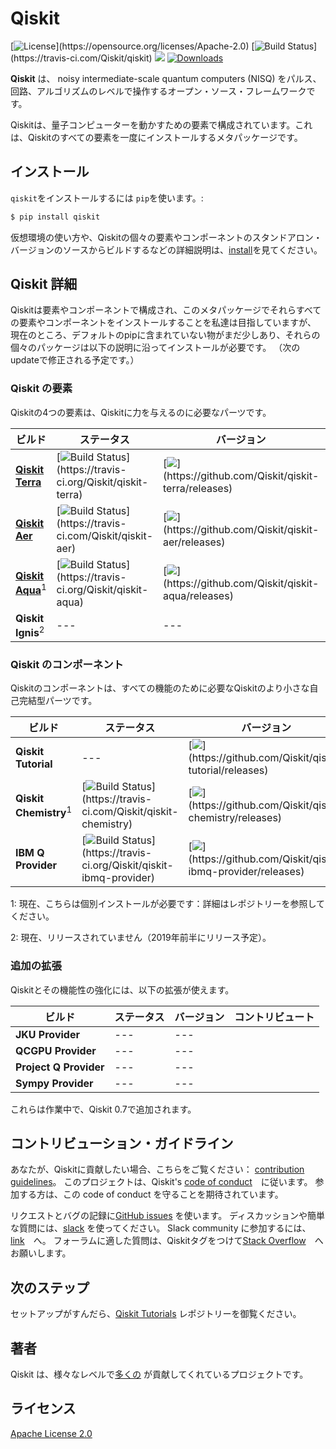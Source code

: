
# Qiskit

[![License](https://img.shields.io/github/license/Qiskit/qiskit.svg?)](https://opensource.org/licenses/Apache-2.0) [![Build Status](https://img.shields.io/travis/com/Qiskit/qiskit/master.svg?)](https://travis-ci.com/Qiskit/qiskit) [![](https://img.shields.io/github/release/Qiskit/qiskit.svg)](https://github.com/Qiskit/qiskit/releases) [![Downloads](https://pepy.tech/badge/qiskit)](https://pypi.org/project/qiskit/)

**Qiskit** は、 noisy intermediate-scale quantum computers (NISQ) をパルス、回路、アルゴリズムのレベルで操作するオープン・ソース・フレームワークです。

Qiskitは、量子コンピューターを動かすための要素で構成されています。これは、Qiskitのすべての要素を一度にインストールするメタパッケージです。

## インストール
`qiskit`をインストールするには `pip`を使います。:

```bash
$ pip install qiskit
```

仮想環境の使い方や、Qiskitの個々の要素やコンポーネントのスタンドアロン・バージョンのソースからビルドするなどの詳細説明は、[install](docs/install.rst)を見てください。

## Qiskit 詳細
Qiskitは要素やコンポーネントで構成され、このメタパッケージでそれらすべての要素やコンポーネントをインストールすることを私達は目指していますが、
現在のところ、デフォルトのpipに含まれていない物がまだ少しあり、それらの個々のパッケージは以下の説明に沿ってインストールが必要です。
（次のupdateで修正される予定です。）

### Qiskit の要素

Qiskitの4つの要素は、Qiskitに力を与えるのに必要なパーツです。

| ビルド   | ステータス | バージョン | コントリビュート | 
| ---             | ---    | --- | --- | 
| [**Qiskit Terra**](https://qiskit.org/terra)   |  [![Build Status](https://img.shields.io/travis/Qiskit/qiskit-terra/master.svg?)](https://travis-ci.org/Qiskit/qiskit-terra)| [![](https://img.shields.io/github/release/Qiskit/qiskit-terra.svg?)](https://github.com/Qiskit/qiskit-terra/releases)  | [![](https://img.shields.io/github/forks/Qiskit/qiskit-terra.svg?)](https://github.com/Qiskit/qiskit-terra) |
| [**Qiskit Aer**](https://qiskit.org/aer)   |  [![Build Status](https://img.shields.io/travis/com/Qiskit/qiskit-aer/master.svg?)](https://travis-ci.com/Qiskit/qiskit-aer) | [![](https://img.shields.io/github/release/Qiskit/qiskit-aer.svg?)](https://github.com/Qiskit/qiskit-aer/releases) | [![](https://img.shields.io/github/forks/Qiskit/qiskit-aer.svg?)](https://github.com/Qiskit/qiskit-aer) |
| [**Qiskit Aqua**](https://qiskit.org/aqua)<sup>1</sup>  |  [![Build Status](https://img.shields.io/travis/Qiskit/qiskit-aqua/master.svg?)](https://travis-ci.org/Qiskit/qiskit-aqua) |  [![](https://img.shields.io/github/release/Qiskit/qiskit-aqua.svg?)](https://github.com/Qiskit/qiskit-aqua/releases) | [![](https://img.shields.io/github/forks/Qiskit/qiskit-aqua.svg?)](https://github.com/Qiskit/qiskit-aqua) |
| **Qiskit Ignis**<sup>2</sup>   |  --- |  ---| --- |

### Qiskit のコンポーネント

Qiskitのコンポーネントは、すべての機能のために必要なQiskitのより小さな自己完結型パーツです。

| ビルド   | ステータス | バージョン | コントリビュート | 
| ---             | ---    | --- | --- |
| **Qiskit Tutorial**  | --- |  [![](https://img.shields.io/github/release/Qiskit/qiskit-tutorial.svg?)](https://github.com/Qiskit/qiskit-tutorial/releases)   | [![](https://img.shields.io/github/forks/Qiskit/qiskit-tutorial.svg?)](https://github.com/Qiskit/qiskit-tutorial) |
| **Qiskit Chemistry**<sup>1</sup>  |  [![Build Status](https://img.shields.io/travis/com/Qiskit/qiskit-chemistry/master.svg?)](https://travis-ci.com/Qiskit/qiskit-chemistry) |  [![](https://img.shields.io/github/release/Qiskit/qiskit-chemistry.svg?)](https://github.com/Qiskit/qiskit-chemistry/releases)   | [![](https://img.shields.io/github/forks/Qiskit/qiskit-chemistry.svg?)](https://github.com/Qiskit/qiskit-chemistry) |
| **IBM Q Provider** |  [![Build Status](https://img.shields.io/travis/Qiskit/qiskit-ibmq-provider/master.svg?)](https://travis-ci.org/Qiskit/qiskit-ibmq-provider) |  [![](https://img.shields.io/github/release/Qiskit/qiskit-ibmq-provider.svg?)](https://github.com/Qiskit/qiskit-ibmq-provider/releases) | [![](https://img.shields.io/github/forks/Qiskit/qiskit-ibmq-provider.svg?)](https://github.com/Qiskit/qiskit-ibmq-provider) |


1: 現在、こちらは個別インストールが必要です：詳細はレポジトリーを参照してください。

2: 現在、リリースされていません（2019年前半にリリース予定）。

### 追加の拡張

Qiskitとその機能性の強化には、以下の拡張が使えます。

| ビルド   | ステータス | バージョン | コントリビュート |
| ---   | --- | --- | --- |
| **JKU Provider** |  --- |  --- | | [![](https://img.shields.io/github/forks/Qiskit/qiskit-jku-provider.svg?)](https://github.com/Qiskit/qiskit-jku-provider) |
| **QCGPU Provider** |  --- |  --- | | [![](https://img.shields.io/github/forks/Qiskit/qiskit-qcgpu-provider.svg?)](https://github.com/Qiskit/qiskit-qcgpu-provider) |
| **Project Q Provider** |  --- |  --- | | [![](https://img.shields.io/github/forks/Qiskit/qiskit-projectq-provider.svg?)](https://github.com/Qiskit/qiskit-projectq-provider) |
| **Sympy Provider** |  --- |  --- | | [![](https://img.shields.io/github/forks/Qiskit/qiskit-sympy-provider.svg?)](https://github.com/Qiskit/qiskit-sympy-provider) |

これらは作業中で、Qiskit 0.7で追加されます。

## コントリビューション・ガイドライン

あなたが、Qiskitに貢献したい場合、こちらをご覧ください：
[contribution guidelines](.github/CONTRIBUTING.rst)。
このプロジェクトは、Qiskit's [code of conduct](.github/CODE_OF_CONDUCT.md)　に従います。
参加する方は、この code of conduct を守ることを期待されています。

リクエストとバグの記録に[GitHub issues](https://github.com/Qiskit/qiskit/issues) を使います。
ディスカッションや簡単な質問には、[slack](https://qiskit.slack.com) を使ってください。
Slack community に参加するには、 [link](https://join.slack.com/t/qiskit/shared_invite/enQtNDc2NjUzMjE4Mzc0LTMwZmE0YTM4ZThiNGJmODkzN2Y2NTNlMDIwYWNjYzA2ZmM1YTRlZGQ3OGM0NjcwMjZkZGE0MTA4MGQ1ZTVmYzk)　へ。
フォーラムに適した質問は、Qiskitタグをつけて[Stack Overflow](https://stackoverflow.com/questions/tagged/qiskit)　へお願いします。


## 次のステップ

セットアップがすんだら、[Qiskit Tutorials](https://github.com/Qiskit/qiskit-tutorials) レポジトリーを御覧ください。

## 著者

Qiskit は、様々なレベルで[多くの](https://github.com/Qiskit/qiskit/graphs/contributors) が貢献してくれているプロジェクトです。


## ライセンス

[Apache License 2.0](LICENSE.txt)
